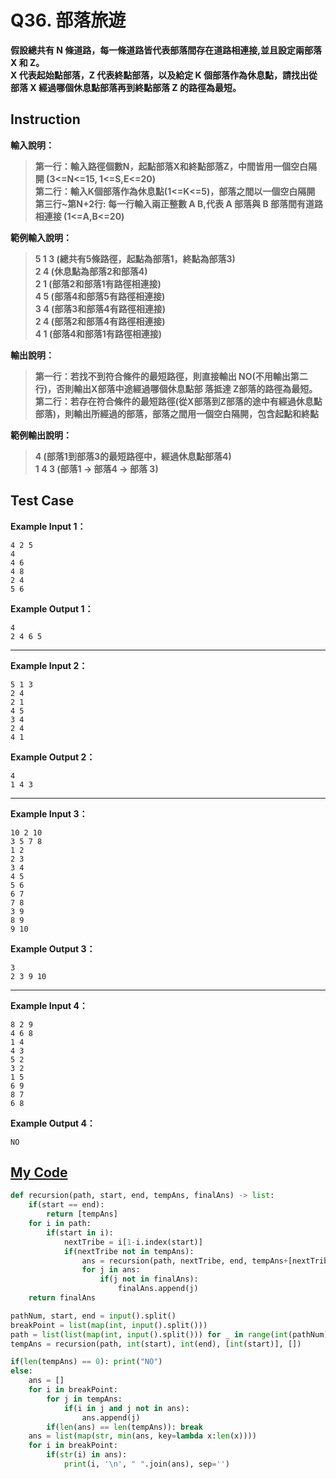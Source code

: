 # Q36. 部落旅遊

**假設總共有 N 條道路，每一條道路皆代表部落間存在道路相連接,並且設定兩部落 X 和 Z。**  
**X 代表起始點部落，Z 代表終點部落，以及給定 K 個部落作為休息點，請找出從部落 X 經過哪個休息點部落再到終點部落 Z 的路徑為最短。**

## Instruction

**輸入說明：**
> **第一行：輸入路徑個數N，起點部落X和終點部落Z，中間皆用一個空白隔開 (3<=N<=15, 1<=S,E<=20)**  
  **第二行：輸入K個部落作為休息點(1<=K<=5)，部落之間以一個空白隔開**  
  **第三行~第N+2行: 每一行輸入兩正整數 A B,代表 A 部落與 B 部落間有道路相連接 (1<=A,B<=20)**  

**範例輸入說明：**
> **5 1 3 (總共有5條路徑，起點為部落1，終點為部落3)**  
  **2 4 (休息點為部落2和部落4)**  
  **2 1 (部落2和部落1有路徑相連接)**  
  **4 5 (部落4和部落5有路徑相連接)**  
  **3 4 (部落3和部落4有路徑相連接)**  
  **2 4 (部落2和部落4有路徑相連接)**  
  **4 1 (部落4和部落1有路徑相連接)**  

**輸出說明：**
> **第一行：若找不到符合條件的最短路徑，則直接輸出 NO(不用輸出第二行)，否則輸出X部落中途經過哪個休息點部 落抵達 Z部落的路徑為最短。**  
  **第二行：若存在符合條件的最短路徑(從X部落到Z部落的途中有經過休息點部落)，則輸出所經過的部落，部落之間用一個空白隔開，包含起點和終點**  

**範例輸出說明：**  
> **4 (部落1到部落3的最短路徑中，經過休息點部落4)**  
  **1 4 3 (部落1 → 部落4 → 部落 3)**  

## Test Case

**Example Input 1：**

    4 2 5
    4
    4 6
    4 8
    2 4
    5 6
**Example Output 1：**  

    4
    2 4 6 5
- - -
**Example Input 2：**

    5 1 3
    2 4
    2 1
    4 5
    3 4
    2 4
    4 1
**Example Output 2：**  

    4
    1 4 3
- - -
**Example Input 3：**

    10 2 10
    3 5 7 8
    1 2
    2 3
    3 4
    4 5
    5 6
    6 7
    7 8
    3 9
    8 9
    9 10
**Example Output 3：**  

    3
    2 3 9 10
- - -
**Example Input 4：**

    8 2 9
    4 6 8
    1 4
    4 3
    5 2
    3 2
    1 5
    6 9
    8 7
    6 8
**Example Output 4：**  

    NO

## [My Code](../HomeWork/q036.py)

```python
def recursion(path, start, end, tempAns, finalAns) -> list:
    if(start == end):
        return [tempAns]
    for i in path:
        if(start in i):
            nextTribe = i[1-i.index(start)]
            if(nextTribe not in tempAns):
                ans = recursion(path, nextTribe, end, tempAns+[nextTribe], finalAns)
                for j in ans:
                    if(j not in finalAns):
                        finalAns.append(j)
    return finalAns         

pathNum, start, end = input().split()
breakPoint = list(map(int, input().split()))
path = list(list(map(int, input().split())) for _ in range(int(pathNum)))
tempAns = recursion(path, int(start), int(end), [int(start)], [])

if(len(tempAns) == 0): print("NO")
else:
    ans = []
    for i in breakPoint:
        for j in tempAns:
            if(i in j and j not in ans):
                ans.append(j)
        if(len(ans) == len(tempAns)): break
    ans = list(map(str, min(ans, key=lambda x:len(x))))
    for i in breakPoint:
        if(str(i) in ans):
            print(i, '\n', " ".join(ans), sep='')
```